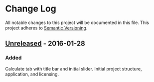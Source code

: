 # Change Log
All notable changes to this project will be documented in this file.
This project adheres to [Semantic Versioning](http://semver.org/).

## [Unreleased] - 2016-01-28
### Added
Calculate tab with title bar and initial slider.
Initial project structure, application, and licensing.

[Unreleased]: https://github.com/OpenPersonalFinance/RetireCal/compare/v0.0.0...HEAD
